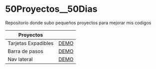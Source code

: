 # 50Proyectos__50Dias
Repositorio donde subo pequeños proyectos para mejorar mis codigos

|Proyectos||
|----------|-----|
|Tarjetas Expadibles|[DEMO](https://tarjetas-expandibles.vercel.app/)|
|Barra de pasos|[DEMO](http://barra-de-pasos.vercel.app/)|
|Nav lateral|[DEMO](https://nav-lateral.vercel.app/)|
